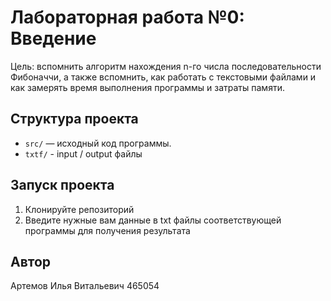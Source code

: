 # Лабораторная работа №0: Введение

Цель: вспомнить алгоритм нахождения n-го
числа последовательности Фибоначчи, а также вспомнить, как
работать с текстовыми файлами и как замерять время выполнения
программы и затраты памяти.

## Структура проекта
- `src/` — исходный код программы.
- `txtf/` - input / output файлы

## Запуск проекта
1. Клонируйте репозиторий
2. Введите нужные вам данные в txt файлы соответствующей программы для получения результата

## Автор
Артемов Илья Витальевич 465054
